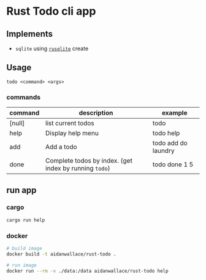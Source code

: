 # Rust Todo cli app

## Implements

- `sqlite` using [`rusqlite`](https://crates.io/crates/rusqlite) create

## Usage

`todo <command> <args>`

### commands

| command | description                                            | example             |
| ------- | ------------------------------------------------------ | ------------------- |
| [null]  | list current todos                                     | todo                |
| help    | Display help menu                                      | todo help           |
| add     | Add a todo                                             | todo add do laundry |
| done    | Complete todos by index. (get index by running `todo`) | todo done 1 5       |

## run app

### cargo

```sh
cargo run help
```

### docker

```sh
# build image
docker build -t aidanwallace/rust-todo .

# run image
docker run --rm -v ./data:/data aidanwallace/rust-todo help
```
